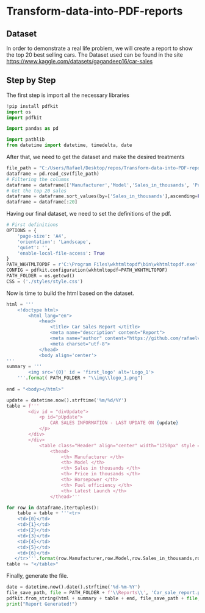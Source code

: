 # Transform-data-into-PDF-reports

## Dataset

In order to demonstrate a real life problem, we will create a report to show the top 20 best selling cars. The Dataset used can be found in the site https://www.kaggle.com/datasets/gagandeep16/car-sales

## Step by Step

The first step is import all the necessary libraries

```python
!pip install pdfkit
import os
import pdfkit

import pandas as pd

import pathlib
from datetime import datetime, timedelta, date
```

After that, we need to get the dataset and make the desired treatments

```python
file_path = "C:/Users/Rafael/Desktop/repos/Transform-data-into-PDF-reports/Car_sales.csv"
dataframe = pd.read_csv(file_path)
# Filtering the columns
dataframe = dataframe[['Manufacturer','Model','Sales_in_thousands', 'Price_in_thousands','Horsepower','Fuel_efficiency','Latest_Launch']]
# Get the top 20 sales 
dataframe = dataframe.sort_values(by=['Sales_in_thousands'],ascending=False)
dataframe = dataframe[:20]
```

Having our final dataset, we need to set the definitions of the pdf.

```python 
# First definitions
OPTIONS = {
    'page-size': 'A4',
    'orientation': 'Landscape',
    'quiet': '',
    'enable-local-file-access': True
}
PATH_WKHTMLTOPDF = r'C:\Program Files\wkhtmltopdf\bin\wkhtmltopdf.exe'
CONFIG = pdfkit.configuration(wkhtmltopdf=PATH_WKHTMLTOPDF)
PATH_FOLDER = os.getcwd()
CSS = ('./styles/style.css')
```
Now is time to build the html based on the dataset.

```python
html = '''
    <!doctype html>
        <html lang="en">
            <head>
                <title> Car Sales Report </title>
                <meta name="description" content="Report">
                <meta name="author" content="https://github.com/rafaelviniciusoliveira">
                <meta charset="utf-8"> 
            </head>
            <body align='center'>
'''
summary = '''
        <img src='{0}' id = 'first_logo' alt='Logo_1'>
    '''.format( PATH_FOLDER + "\\img\\logo_1.png")
   
end = "<body></html>"

update = datetime.now().strftime('%m/%d/%Y')
table = f'''
        <div id = "divUpdate">
            <p id="pUpdate">
                CAR SALES INFORMATION - LAST UPDATE ON {update}
            </p>
        </div>
        </div>
            <table class="Header" align="center" width="1250px" style = "top:70px" >
                <thead>
                    <th> Manufacturer </th>
                    <th> Model </th>
                    <th> Sales in thousands </th>
                    <th> Price in thousands </th>
                    <th> Horsepower </th>
                    <th> Fuel efficiency </th>
                    <th> Latest Launch </th>
                </thead>'''

for row in dataframe.itertuples():
    table = table + '''<tr>
    <td>{0}</td>
    <td>{1}</td>
    <td>{2}</td>
    <td>{3}</td>
    <td>{4}</td>
    <td>{5}</td>
    <td>{6}</td>
   </tr>'''.format(row.Manufacturer,row.Model,row.Sales_in_thousands,row.Price_in_thousands,row.Horsepower,row.Fuel_efficiency,row.Latest_Launch)   
table += "</table>"
```
Finally, generate the file.

```python
date = datetime.now().date().strftime('%d-%m-%Y')
file_save_path, file = PATH_FOLDER + f'\\Reports\\', 'Car_sale_report.pdf'
pdfkit.from_string(html + summary + table + end, file_save_path + file, css=CSS, configuration=CONFIG, options=OPTIONS) 
print("Report Generated!")
```

